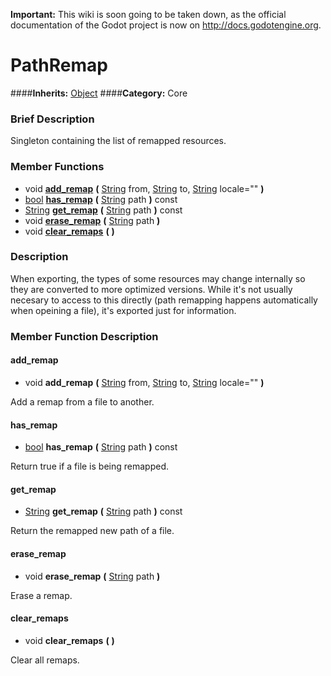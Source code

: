 **Important:** This wiki is soon going to be taken down, as the official documentation of the Godot project is now on http://docs.godotengine.org.

#  PathRemap  
####**Inherits:** [Object](class_object)
####**Category:** Core

###  Brief Description  
Singleton containing the list of remapped resources.

###  Member Functions 
  * void  **[add&#95;remap](#add_remap)**  **(** [String](class_string) from, [String](class_string) to, [String](class_string) locale=""  **)**
  * [bool](class_bool)  **[has&#95;remap](#has_remap)**  **(** [String](class_string) path  **)** const
  * [String](class_string)  **[get&#95;remap](#get_remap)**  **(** [String](class_string) path  **)** const
  * void  **[erase&#95;remap](#erase_remap)**  **(** [String](class_string) path  **)**
  * void  **[clear&#95;remaps](#clear_remaps)**  **(** **)**

###  Description  
When exporting, the types of some resources may change internally so they are converted to more optimized versions. While it's not usually necesary to access to this directly (path remapping happens automatically when opeining a file), it's exported just for information.

###  Member Function Description  

#### <a name="add_remap">add_remap</a>
  * void  **add&#95;remap**  **(** [String](class_string) from, [String](class_string) to, [String](class_string) locale=""  **)**

Add a remap from a file to another.

#### <a name="has_remap">has_remap</a>
  * [bool](class_bool)  **has&#95;remap**  **(** [String](class_string) path  **)** const

Return true if a file is being remapped.

#### <a name="get_remap">get_remap</a>
  * [String](class_string)  **get&#95;remap**  **(** [String](class_string) path  **)** const

Return the remapped new path of a file.

#### <a name="erase_remap">erase_remap</a>
  * void  **erase&#95;remap**  **(** [String](class_string) path  **)**

Erase a remap.

#### <a name="clear_remaps">clear_remaps</a>
  * void  **clear&#95;remaps**  **(** **)**

Clear all remaps.
